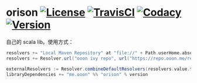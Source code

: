 # orison [![License][licenseImg]][licenseLink] [![TravisCI][travisCiImg]][travisCiLink] [![Codacy][codacyImg]][codacyLink] [![Version][versionImg]][versionLink]


自己的 scala lib。使用方式：

```scala
resolvers += "Local Maven Repository" at "file://" + Path.userHome.absolutePath + "/.m2/repository"
resolvers += Resolver.url("ooon ivy repo", url("https://repo.ooon.me/release"))(Resolver.ivyStylePatterns)

externalResolvers := Resolver.combineDefaultResolvers(resolvers.value.toVector, mavenCentral = true)
libraryDependencies += "me.ooon" %% "orison" % version
```

[licenseImg]: https://img.shields.io/badge/License-MPL%202.0-green.svg
[licenseLink]: LICENSE

[travisCiImg]: https://travis-ci.org/zhaihao/orison.svg?branch=master
[travisCiLink]: https://travis-ci.org/zhaihao/orison

[codacyImg]: https://api.codacy.com/project/badge/Grade/cc8bd14b425b4dafa2f69b3f894db063
[codacyLink]: https://app.codacy.com/project/zhaihao/orison/dashboard

[versionImg]: https://img.shields.io/badge/ooon-v0.0.9-519dd9.svg
[versionLink]: https://repo.ooon.me/release/